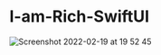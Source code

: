 # I-am-Rich-SwiftUI
![Screenshot 2022-02-19 at 19 52 45](https://user-images.githubusercontent.com/46728174/154816908-9d52525c-987d-4e34-9eb4-0772302a5a26.png)
